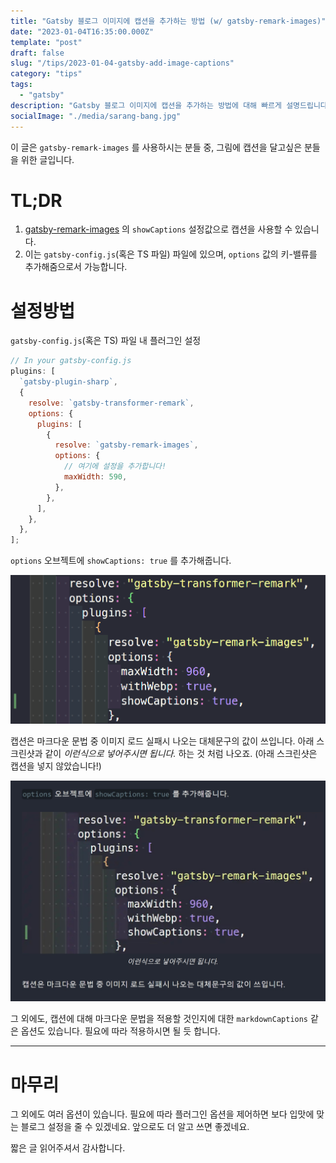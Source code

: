 ```yaml
---
title: "Gatsby 블로그 이미지에 캡션을 추가하는 방법 (w/ gatsby-remark-images)"
date: "2023-01-04T16:35:00.000Z"
template: "post"
draft: false
slug: "/tips/2023-01-04-gatsby-add-image-captions"
category: "tips"
tags:
  - "gatsby"
description: "Gatsby 블로그 이미지에 캡션을 추가하는 방법에 대해 빠르게 설명드립니다."
socialImage: "./media/sarang-bang.jpg"
---
```


이 글은 `gatsby-remark-images` 를 사용하시는 분들 중, 그림에 캡션을 달고싶은 분들을 위한 글입니다.

# TL;DR

1. [gatsby-remark-images](https://www.gatsbyjs.com/plugins/gatsby-remark-images/) 의 `showCaptions` 설정값으로 캡션을 사용할 수 있습니다.
2. 이는 `gatsby-config.js`(혹은 TS 파일) 파일에 있으며, `options` 값의 키-밸류를 추가해줌으로서 가능합니다.

# 설정방법

`gatsby-config.js`(혹은 TS) 파일 내 플러그인 설정

```javascript
// In your gatsby-config.js
plugins: [
  `gatsby-plugin-sharp`,
  {
    resolve: `gatsby-transformer-remark`,
    options: {
      plugins: [
        {
          resolve: `gatsby-remark-images`,
          options: {
            // 여기에 설정을 추가합니다!
            maxWidth: 590,
          },
        },
      ],
    },
  },
];
```

`options` 오브젝트에 `showCaptions: true` 를 추가해줍니다.

![이런식으로 넣어주시면 됩니다. `import this`](./media/01_code_example.png)

캡션은 마크다운 문법 중 이미지 로드 실패시 나오는 대체문구의 값이 쓰입니다. 아래 스크린샷과 같이 _이런식으로 넣어주시면 됩니다._ 하는 것 처럼 나오죠. (아래 스크린샷은 캡션을 넣지 않았습니다!)

![](./media/02_caption_test.jpg)

그 외에도, 캡션에 대해 마크다운 문법을 적용할 것인지에 대한 `markdownCaptions` 같은 옵션도 있습니다. 필요에 따라 적용하시면 될 듯 합니다.

---

# 마무리

그 외에도 여러 옵션이 있습니다. 필요에 따라 플러그인 옵션을 제어하면 보다 입맛에 맞는 블로그 설정을 줄 수 있겠네요. 앞으로도 더 알고 쓰면 좋겠네요.

짧은 글 읽어주셔서 감사합니다.

